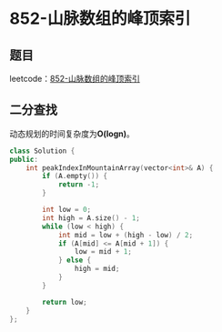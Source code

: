 # 852-山脉数组的峰顶索引

## 题目

leetcode：[852-山脉数组的峰顶索引](https://leetcode-cn.com/problems/peak-index-in-a-mountain-array/)

## 二分查找

动态规划的时间复杂度为**O(logn)**。

```c++
class Solution {
public:
    int peakIndexInMountainArray(vector<int>& A) {
        if (A.empty()) {
            return -1;
        }

        int low = 0;
        int high = A.size() - 1;
        while (low < high) {
            int mid = low + (high - low) / 2;
            if (A[mid] <= A[mid + 1]) {
                low = mid + 1;
            } else {
                high = mid;
            }
        }

        return low;
    }
};
```
